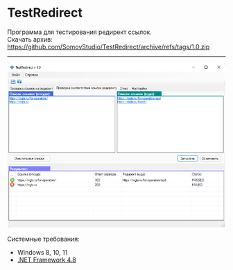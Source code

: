 # TestRedirect
Программа для тестирования редирект ссылок.
<br>
Скачать архив: https://github.com/SomovStudio/TestRedirect/archive/refs/tags/1.0.zip

<hr>

<p align="center">
  <img src="https://github.com/SomovStudio/somovstudio.github.io/blob/master/img/projects/test_redirect/test_redirect.png">
</p>

Системные требования: 
<br>
<ul>
	<li>Windows 8, 10, 11</li>
	<li><a href="https://dotnet.microsoft.com/download/dotnet-framework" target="_blank">.NET Framework 4.8</a></li>
	
</ul>